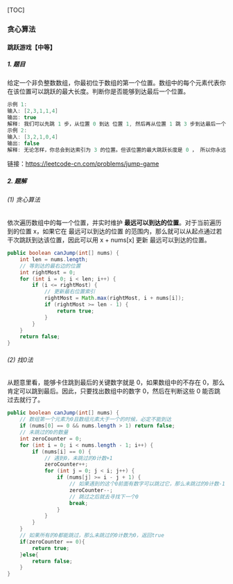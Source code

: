 [TOC]

### 贪心算法

#### 跳跃游戏【中等】

##### 1. 题目

给定一个非负整数数组，你最初位于数组的第一个位置。数组中的每个元素代表你在该位置可以跳跃的最大长度。判断你是否能够到达最后一个位置。

```java
示例 1:
输入: [2,3,1,1,4]
输出: true
解释: 我们可以先跳 1 步，从位置 0 到达 位置 1, 然后再从位置 1 跳 3 步到达最后一个位置。
示例 2:
输入: [3,2,1,0,4]
输出: false
解释: 无论怎样，你总会到达索引为 3 的位置。但该位置的最大跳跃长度是 0 ， 所以你永远不可能到达最后一个位置。
```

链接：https://leetcode-cn.com/problems/jump-game

##### 2. 题解

###### (1) 贪心算法

依次遍历数组中的每一个位置，并实时维护 **最远可以到达的位置**。对于当前遍历到的位置 x，如果它在 最远可以到达的位置 的范围内，那么就可以从起点通过若干次跳跃到达该位置，因此可以用 x + nums[x] 更新 最远可以到达的位置。

```java
public boolean canJump(int[] nums) {
    int len = nums.length;
    // 等到达的最右边的位置
    int rightMost = 0;
    for (int i = 0; i < len; i++) {
        if (i <= rightMost) {
            // 更新最右位置索引
            rightMost = Math.max(rightMost, i + nums[i]);
            if (rightMost >= len - 1) {
                return true;
            }
        }
    }
    return false;
}
```

###### (2) 找0法

从题意里看，能够卡住跳到最后的关键数字就是 0，如果数组中的不存在 0，那么肯定可以跳到最后。因此，只要找出数组中的数字 0，然后在判断这些 0 能否跳过去就行了。

```java
public boolean canJump(int[] nums) {
    // 数组第一个元素为0且数组元素大于一个的时候，必定不能到达
    if (nums[0] == 0 && nums.length > 1) return false;
    // 未跳过的0的数量
    int zeroCounter = 0;
    for (int i = 0; i < nums.length - 1; i++) {
        if (nums[i] == 0) {
            // 遇到0，未跳过的0计数+1
            zeroCounter++;
            for (int j = 0; j < i; j++) {
                if (nums[j] >= i - j + 1) {
                    // 如果遇到的这个0前面有数字可以跳过它，那么未跳过的0计数-1
                    zeroCounter--;
                    // 跳过之后就去寻找下一个0
                    break;
                }
            }
        }
    }
    // 如果所有的0都能跳过，那么未跳过的0计数为0，返回true
    if(zeroCounter == 0){
        return true;
    }else{
        return false;
    }
}
```











